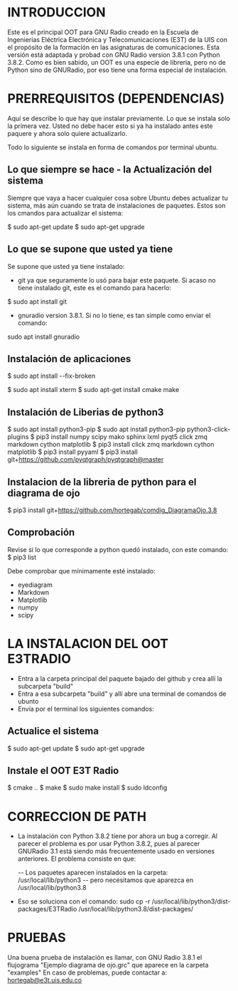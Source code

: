 # INTRODUCCION

Este es el principal OOT para GNU Radio creado en la Escuela de Ingenierías Eléctrica Electrónica y Telecomunicaciones (E3T) de la UIS con el propósito de la formación en las asignaturas de comunicaciones. Esta versión está adaptada y probad con GNU Radio version 3.8.1 con Python 3.8.2. Como es bien sabido, un OOT es una especie de libreria, pero no de Python sino de GNURadio, por eso tiene una forma especial de instalación.

# PRERREQUISITOS (DEPENDENCIAS)
Aquí se describe lo que hay que instalar previamente. Lo que se instala solo la primera vez. Usted no debe hacer esto si ya ha instalado antes este paquere y ahora solo quiere actualizarlo.

Todo lo siguiente se instala en forma de comandos por terminal ubuntu.

## Lo que siempre se hace - la Actualización del sistema
Siempre que vaya a hacer cualquier cosa sobre Ubuntu debes actualizar tu sistema, más aún cuando se trata de instalaciones de paquetes. Estos son los cmandos para actualizar el sistema:

$ sudo apt-get update
$ sudo apt-get upgrade

## Lo que se supone que usted ya tiene
Se supone que usted ya tiene instalado:

- git ya que seguramente lo usó para bajar este paquete. Si acaso no tiene instalado git, este es el comando para hacerlo:

$ sudo apt install git

- gnuradio version 3.8.1. Si no lo tiene, es tan simple como enviar el comando:

sudo apt install gnuradio

## Instalación de aplicaciones
$ sudo apt install --fix-broken

$ sudo apt install xterm
$ sudo apt-get install cmake make

## Instalación de Liberias de python3
$ sudo apt install python3-pip
$ sudo apt install python3-pip python3-click-plugins
$ pip3 install numpy scipy mako sphinx lxml pyqt5 click zmq markdown cython matplotlib
$ pip3 install click zmq markdown cython matplotlib
$ pip3 install pyyaml
$ pip3 install git+https://github.com/pyqtgraph/pyqtgraph@master

## Instalacion de la libreria de python para el diagrama de ojo

$ pip3 install git+https://github.com/hortegab/comdig_DiagramaOjo.3.8

## Comprobación
Revise si lo que corresponde a python quedó instalado, con este comando:
$ pip3 list

Debe comprobar que mínimamente esté instalado:
- eyediagram
- Markdown
- Matplotlib
- numpy
- scipy

# LA INSTALACION DEL OOT E3TRADIO

- Entra a la carpeta principal del paquete bajado del github y crea allí la subcarpeta "build"
- Entra a esa subcarpeta "build" y allí abre una terminal de comandos de ubunto
- Envía por el terminal los siguientes comandos:

## Actualice el sistema
$ sudo apt-get update
$ sudo apt-get upgrade

## Instale el OOT E3T Radio

$ cmake ..
$ make
$ sudo make install
$ sudo ldconfig

# CORRECCION DE PATH
- La instalación con Python 3.8.2 tiene por ahora un bug a corregir. Al parecer el problema es por usar Python 3.8.2, pues al parecer GNURadio 3.1 está siendo más frecuentemente usado en versiones anteriores. El problema consiste en que:

  -- Los paquetes aparecen instalados en la carpeta:  /usr/local/lib/python3
  -- pero necesitamos que aparezca en /usr/local/lib/python3.8

- Eso se soluciona con el comando:
sudo cp -r /usr/local/lib/python3/dist-packages/E3TRadio /usr/local/lib/python3.8/dist-packages/

# PRUEBAS
Una buena prueba de instalación es llamar, con GNU Radio 3.8.1 el flujograma "Ejemplo diagrama de ojo.grc" que aparece en la carpeta "examples"
En caso de problemas, puede contactar a: hortegab@e3t.uis.edu.co











